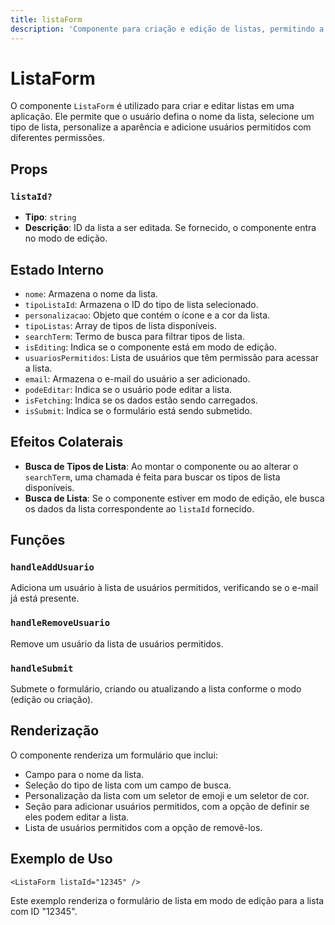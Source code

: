 ```yaml
---
title: listaForm
description: 'Componente para criação e edição de listas, permitindo a personalização e gerenciamento de usuários permitidos.'
---
```


# ListaForm

O componente `ListaForm` é utilizado para criar e editar listas em uma aplicação. Ele permite que o usuário defina o nome da lista, selecione um tipo de lista, personalize a aparência e adicione usuários permitidos com diferentes permissões.

## Props

### `listaId?`
- **Tipo**: `string`
- **Descrição**: ID da lista a ser editada. Se fornecido, o componente entra no modo de edição.

## Estado Interno

- `nome`: Armazena o nome da lista.
- `tipoListaId`: Armazena o ID do tipo de lista selecionado.
- `personalizacao`: Objeto que contém o ícone e a cor da lista.
- `tipoListas`: Array de tipos de lista disponíveis.
- `searchTerm`: Termo de busca para filtrar tipos de lista.
- `isEditing`: Indica se o componente está em modo de edição.
- `usuariosPermitidos`: Lista de usuários que têm permissão para acessar a lista.
- `email`: Armazena o e-mail do usuário a ser adicionado.
- `podeEditar`: Indica se o usuário pode editar a lista.
- `isFetching`: Indica se os dados estão sendo carregados.
- `isSubmit`: Indica se o formulário está sendo submetido.

## Efeitos Colaterais

- **Busca de Tipos de Lista**: Ao montar o componente ou ao alterar o `searchTerm`, uma chamada é feita para buscar os tipos de lista disponíveis.
- **Busca de Lista**: Se o componente estiver em modo de edição, ele busca os dados da lista correspondente ao `listaId` fornecido.

## Funções

### `handleAddUsuario`
Adiciona um usuário à lista de usuários permitidos, verificando se o e-mail já está presente.

### `handleRemoveUsuario`
Remove um usuário da lista de usuários permitidos.

### `handleSubmit`
Submete o formulário, criando ou atualizando a lista conforme o modo (edição ou criação).

## Renderização

O componente renderiza um formulário que inclui:

- Campo para o nome da lista.
- Seleção do tipo de lista com um campo de busca.
- Personalização da lista com um seletor de emoji e um seletor de cor.
- Seção para adicionar usuários permitidos, com a opção de definir se eles podem editar a lista.
- Lista de usuários permitidos com a opção de removê-los.

## Exemplo de Uso

```tsx
<ListaForm listaId="12345" />
```

Este exemplo renderiza o formulário de lista em modo de edição para a lista com ID "12345".
